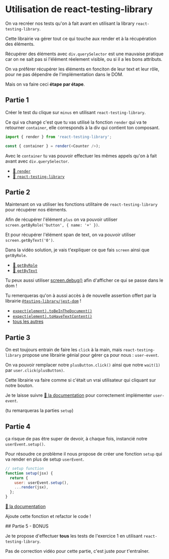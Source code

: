 # Utilisation de react-testing-library

On va recréer nos tests qu'on à fait avant en utilisant la library `react-testing-library`.

Cette librairie va gérer tout ce qui touche aux render et à la récupération des éléments.

Récupérer des éléments avec `div.querySelector` est une mauvaise pratique car on ne sait pas si l'élément
réelement visible, ou si il a les bons attributs.

On va préférer récupérer les éléments en fonciton de leur text et leur rôle, pour ne
pas dépendre de l'implémentation dans le DOM.

Mais on va faire ceci **étape par étape**.

## Partie 1

Créer le test du clique sur `minus` en utilisant `react-testing-library`.

Ce qui va changé c'est que tu vas utilisé la fonction `render` qui va te retourner
`container`, elle corresponds à la div qui contient ton composant.

```js
import { render } from 'react-testing-library';

const { container } = render(<Counter />);
```

Avec le `container` tu vas pouvoir effectuer les mêmes appels qu'on à fait
avant avec `div.querySelector`.

- [📖 `render`](https://testing-library.com/docs/react-testing-library/api#render)
- [📖 `react-testing-library`](https://testing-library.com/docs/react-testing-library/intro)

## Partie 2

Maintenant on va utiliser les fonctions utilitaire de `react-testing-library` pour
récupérer nos éléments.

Afin de récupérer l'élément `plus` on va pouvoir utiliser `screen.getByRole('button', { name: '+' })`.

Et pour récupérer l'élément span de text, on va pouvoir utiliser `screen.getByText('0')`.

Dans la vidéo solution, je vais t'expliquer ce que fais `screen` ainsi que `getByRole`.

- [📖 `getByRole`](https://testing-library.com/docs/queries/byrole)
- [📖 `getByText`](https://testing-library.com/docs/queries/bytext)

Tu peux aussi utiliser [screen.debug()](https://testing-library.com/docs/react-testing-library/api#debug) afin
d'afficher ce qui se passe dans le dom !

Tu remerqueras qu'on à aussi accès à de nouvelle assertion offert par la librairie [`@testing-library/jest-dom`](`@testing-library/jest-dom/matchers`) !

- [`expect(element).toBeInTheDocument()`](https://github.com/testing-library/jest-dom#tobeinthedocument)
- [`expect(element).toHaveTextContent()`](https://github.com/testing-library/jest-dom#tohavetextcontent)
- [tous les autres](https://github.com/testing-library/jest-dom#custom-matchers)

## Partie 3

On est toujours entrain de faire les `click` à la main, mais `react-testing-library` propose
une librairie génial pour gérer ça pour nous : `user-event`.

On va pouvoir remplacer notre `plusButton.click()` ainsi que notre `wait(1)` par
`user.click(plusButton)`.

Cette librairie va faire comme si c'était un vrai utilisateur qui cliquant sur notre bouton.

Je te laisse suivre [📖 la documentation](https://testing-library.com/docs/user-event/intro/#writing-tests-with-userevent)
pour correctement implémenter `user-event`.

(tu remarqueras la parties `setup`)

## Partie 4

ça risque de pas être super de devoir, à chaque fois, instancié notre `userEvent.setup()`.

Pour résoudre ce problème il nous propose de créer une fonction `setup` qui va render en plus
de setup `userEvent`.

```js
// setup function
function setup(jsx) {
  return {
    user: userEvent.setup(),
    ...render(jsx),
  };
}
```

[📖 la documentation](https://testing-library.com/docs/user-event/intro/#writing-tests-with-userevent)

Ajoute cette fonction et refactor le code !

## Partie 5 - BONUS

Je te propose d'effectuer **tous** les tests de l'exercice 1 en utilisant `react-testing-library`.

Pas de correction vidéo pour cette partie, c'est juste pour t'entraîner.
